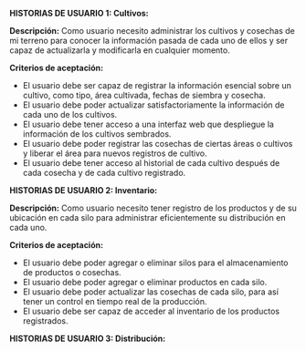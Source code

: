 **HISTORIAS DE USUARIO 1: Cultivos:**

**Descripción:** Como usuario necesito administrar los cultivos y cosechas de mi terreno para conocer la información pasada de cada uno de ellos y ser capaz de actualizarla y modificarla en cualquier momento.

**Criterios de aceptación:**
-	El usuario debe ser capaz de registrar la información esencial sobre un cultivo, como tipo, área cultivada, fechas de siembra y cosecha.
-	El usuario debe poder actualizar satisfactoriamente la información de cada uno de los cultivos.
-	El usuario debe tener acceso a una interfaz web que despliegue la información de los cultivos sembrados.
-	El usuario debe poder registrar las cosechas de ciertas áreas o cultivos y liberar el área para nuevos registros de cultivo.
-	El usuario debe tener acceso al historial de cada cultivo después de cada cosecha y de cada cultivo registrado.

**HISTORIAS DE USUARIO 2: Inventario:**

**Descripción:** Como usuario necesito tener registro de los productos y de su ubicación en cada silo para administrar eficientemente su distribución en cada uno.

**Criterios de aceptación:**
- El usuario debe poder agregar o eliminar silos para el almacenamiento de productos o cosechas.
- El usuario debe poder agregar o eliminar productos en cada silo.
- El usuario debe poder actualizar las cosechas de cada silo, para así tener un control en tiempo real de la producción.
- El usuario debe ser capaz de acceder al inventario de los productos registrados.

**HISTORIAS DE USUARIO 3: Distribución:**




